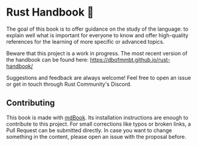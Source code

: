 # Rust Handbook 🚀

The goal of this book is to offer guidance on the study of the language: to explain well what is important for everyone to know and offer high-quality references for the learning of more specific or advanced topics.

Beware that this project is a work in progress. The most recent version of the handbook can be found here: <https://dbofmmbt.github.io/rust-handbook/>

Suggestions and feedback are always welcome! Feel free to open an issue or get in touch through Rust Community's Discord.

## Contributing

This book is made with [mdBook](https://github.com/rust-lang/mdBook). Its installation instructions are enough to contribute to this project. For small corrections like typos or broken links, a Pull Request can be submitted directly. In case you want to change something in the content, please open an issue with the proposal before.
